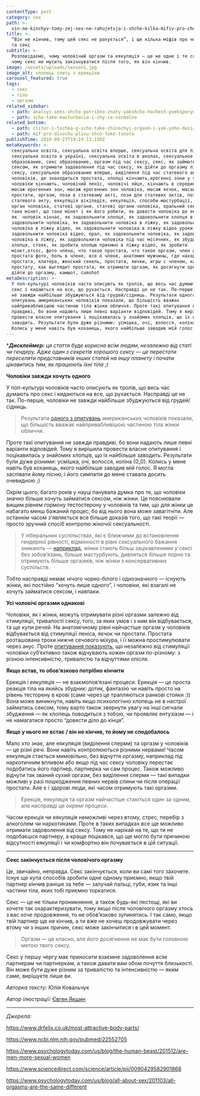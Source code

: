 ```yaml
---
contentType: post
category: sex
path: >-
  vin-ne-kinchyv-tomy-zej-sex-ne-rahujetsja-i-shche-kilka-mifiv-pro-cholovikiv-ta-seks
title: >-
  “Він не кінчив, тому цей секс не рахується”, і ще кілька міфів про чоловіків*
  та секс
subtitle: >-
  Розповідаємо, чому чоловічий оргазм та еякуляція — це не одне і те саме та
  чому секс не мусить закінчуватися після того, як він кінчив.
image: /assets/uploads/sexson1.jpg
image_alt: хлопець спить з ерекцією
carousel_featured: true
tags:
  - секс
  - тіло
  - оргазм
related_sidebar:
  - path: analnyi-seks-shcho-potribno-znaty-yakshcho-hochesh-poeksperymentuvaty
  - path: scho-take-masturbacia-i-chy-ce-normalno
related_bottom:
  - path: clitor-i-tochka-g-scho-take-zhinochyi-orgasm-i-yak-yoho-dosiahty
  - path: mif-pro-divochu-plivu-shco-take-tsnota
publishTime: 2019-09-27T19:19:13.150Z
metaKeywords: >-
  сексуальна освіта, сексуальна освіта вперше, сексуальна освіта для підлітків,
  сексуальна освіта в україні, сексуальна освіта в школах, сексуальное
  образование, секс образование, оргазм під час сексу, секс, як займатися
  сексом, як отримати задоволення під час сексу, як дійти до оргазму під час
  сексу, сексуальное образование вперше, виділення під час статевого акту у
  чоловіків, де знаходиться простата, хлопці кінчають,ерогенні зони у чоловіків,
  чоловіки кінчають, чоловічий пеніс, чоловічі яйця, кінчають в середину, мінет,
  масаж ерогенних зон, масаж ерогенних зон чоловіка, масаж яєчок, масаж
  простати, оргазм, пози в статевому акті, пози для статевих актів, пози під час
  статевого акту, еякуляція вікіпедія, еякуляція, способи мастурбації, статевий
  орган чоловіка, статеві органи, статеві органи чоловіка, оральний секс, що
  таке мінет, що таке мінет і як його робити, як довести чоловіка до екстазу,
  як  чоловік кінчає, як задовольнити хлопця, як задовольнити хлопця в ліжку, як
  задовольнити чоловіка, як задовольнити чоловіка в ліжку, як задовольнити
  чоловіка в ліжку відео, як задовольнити чоловіка в ліжку відео уроки, як
  задовольнити чоловіка відео, орал, як задовольнити чоловіка, як задовольнити
  чоловіка в ліжку, як задовольнити чоловіка під час місячних, як збудити
  хлопця, стояк, як зробити хлопцю приємно в ліжку відео, як зробити
  мінет,отсос, фото члена, что такое простата, что такое оргазм, член фото,
  простата фото, боль в члене, все о члене, анатомия мужчины, где находится
  простата, клитера, женский секель, простата, яички, игры с членом, как найти
  простату, как выглядит простата, як отримати оргазм, як досягнути оргазму, як
  дійти до оргазму, камшот, cumshot
metaDescription: >-
  У поп-культурі чоловіків часто описують як тролів, що весь час думають про
  секс і кидаються на все, що рухається. Насправді це не так. По-перше, чоловіки
  не завжди найбільше збуджуються від грудей/сідниць. Результати одного з
  опитувань американських чоловіків показали, що більшість вважає
  найпривабливішою частиною тіла жінки обличчя. Проте такі опитування не завжди
  правдиві, бо вони надають лише певні варіанти відповідей. Тому я вирішила
  провести власне опитування і поцікавилась у знайомих хлопців, що їх найбільше
  заводить. Результати були дуже різними: усмішка, очі, волосся, коліна (0_0).
  Колись у мене навіть був коханець, якого найбільше заводив мій голос.
---
```

\*_**Дисклеймер:** ця стаття буде корисна всім людям, незалежно від статі чи гендеру. Адже один з секретів хорошого сексу — це перестати переселяти представників інших статей на іншу планету і почати цікавитись тим, як працюють їхні тіла ;)_ 

**Чоловіки завжди хочуть одного**

У поп-культурі чоловіків часто описують як тролів, що весь час думають про секс і кидаються на все, що рухається. Насправді це не так. По-перше, чоловіки не завжди найбільше збуджуються від грудей/сідниць. 

> Результати [одного з опитувань](https://www.drfelix.co.uk/most-attractive-body-parts/) американських чоловіків показали, що більшість вважає найпривабливішою частиною тіла жінки обличчя. 

Проте такі опитування не завжди правдиві, бо вони надають лише певні варіанти відповідей. Тому я вирішила провести власне опитування і поцікавилась у знайомих хлопців, що їх найбільше заводить. Результати були дуже різними: усмішка, очі, волосся, коліна (0_0). Колись у мене навіть був коханець, якого найбільше заводив мій голос. Я могла заспівати йому пісню, і його симпатія до мене ставала досить очевидною ;) 

Окрім цього, багато років у науці панувала думка про те, що чоловіки значно більше хочуть займатися сексом, ніж жінки. Це пояснювали вищим рівнем гормону тестостерону у чоловіків та тим, що для жінки це набагато менш бажаний процес, бо від нього вона може завагітніти. Але останнім часом з'являється все більше доказів того, що такі теорії — просто зручний спосіб контролю жіночої сексуальності. 

> У ліберальних суспільствах, які є ближчими до встановлення гендерної рівності, відмінності в рівні сексуального бажання зникають — [наприклад](https://www.psychologytoday.com/us/blog/the-human-beast/201512/are-men-more-sexual-women), жінки стають більш зацікавленими у сексі без зобов’язань, більше мастурбують, дивляться більше порно та отримують більше оргазмів, ніж жінки з консервативних суспільств. 

Тобто насправді немає нічого чорно-білого і однозначного — існують жінки, які постійно “хочуть лише одного”, і чоловіки, які взагалі не хочуть займатися сексом, і навпаки. 



**Усі чоловічі оргазми однакові**

Чоловіки, як і жінки, можуть отримувати різні оргазми залежно від стимуляції, тривалості сексу, того, за яких умов і з ким він відбувається, та ще купи речей. На анатомічному рівні найчастіше оргазм у чоловіків відбувається від стимуляції пеніса, яєчок чи простати. Простата розташована трохи нижче сечового міхура, і її можна простимулювати через анус. Проте [опитування показують](https://www.psychologytoday.com/us/blog/all-about-sex/201103/all-orgasms-are-the-same-different), що незалежно від стимуляції чоловіки суб’єктивно також відчувають кожен оргазм по-різному: з різною інтенсивністю, тривалістю та відчуттями опісля.



**Якщо встав, то обов’язково потрібно кінчити**

Ерекція і еякуляція — не взаємопов’язані процеси. Ерекція — це проста реакція тіла на якийсь збудник: дотик, фантазію чи навіть просто на рівень тесторену в крові (саме через це трапляються ранкові стояки :)) Вона може виникнути, навіть якщо психологічно хлопець не в настрої займатись сексом, тому варто також звернути увагу на інші сигнали збудження — як хлопець поводиться з тобою, чи проявляє ентузіазм —  і не намагатися просто “довести діло до кінця”.



**Якщо у нього не встає / він не кінчив, то йому не сподобалось**

Мало хто знає, але еякуляція (виділення сперми) та оргазм у чоловіків — це різні речі. Вони навіть контролюються різними нервами! Часом еякуляція стається мимовільно, без відчуття оргазму, наприклад під наркотичним впливом або якщо під час сексу чоловіку перестає подобатись його партнер, партнерка чи сам процес. Також можливо відчути так званий сухий оргазм, без виділення сперми — такі випадки можливі у разі пошкодження певних нервів спини чи після операції простати. Але є і здорові люди, які часом отримують такі оргазми. 

> Ерекція, еякуляція та оргазм найчастіше стаються один за одним, але насправді це окремі процеси. 

Часом ерекція чи еякуляція неможливі через втому, стрес, перебір з алкоголем чи наркотиками. Проте в таких випадках все ще можливо отримати задоволення від сексу. Тому не нарікай на те, що ти не подобаєшся партнеру, а краще поцікався, що ще могло бути причиною відсутності еякуляції і чи комфортно він почувається в цій ситуації.

****

**Секс закінчується після чоловічого оргазму**

Це, звичайно, неправда. Секс закінчується, коли ви самі того захочете. Існує ще купа способів зробити одне одному приємно, якщо твій партнер кінчив раніше за тебе — залучай пальці, губи, язик та інші частини тіла, яких тобі приємно торкатися. 

Секс — це не тільки проникнення, а також будь-які пестощі, які ви хочете так охарактеризувати, тому якщо після чоловічого оргазму хтось з вас хоче продовження, то не обов’язково зупинятись. І так само, якщо твій партнер ще не кінчив, а ти вже не хочеш продовжувати через втому чи з інших причин, секс може закінчитися і в цей момент. 

> Оргазм — це класно, але його досягнення не має бути головною метою твого сексу. 

Секс у першу чергу має приносити взаємне задоволення всім партнерам чи партнеркам, а також давати вам обом почуття близькості. Він може бути дуже різним за тривалістю та інтенсивністю — яким саме, вирішуєте лише ви.

_Авторка тексту:_ Юлія Ковальчук

_Автор ілюстрації:_ [Євген Якшин](https://www.instagram.com/ev.yakshin/)

- - -

_Джерела:_

https://www.drfelix.co.uk/most-attractive-body-parts/

https://www.ncbi.nlm.nih.gov/pubmed/22552705

https://www.psychologytoday.com/us/blog/the-human-beast/201512/are-men-more-sexual-women

https://www.sciencedirect.com/science/article/pii/0090429582901868

https://www.psychologytoday.com/us/blog/all-about-sex/201103/all-orgasms-are-the-same-different
